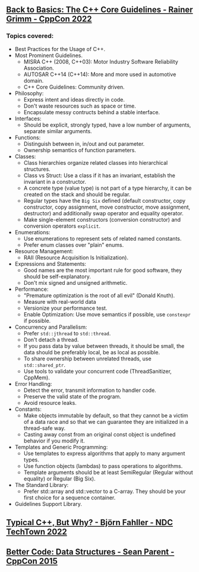## [Back to Basics: The C++ Core Guidelines - Rainer Grimm - CppCon 2022](https://www.youtube.com/watch?v=UONLB7wBVSc&list=LL6MKUgGZ9Q8c2Ff7GnoRoqA)
### Topics covered:
* Best Practices for the Usage of C++.
* Most Prominent Guidelines.
  * MISRA C++ (2008, C++03): Motor Industry Software Reliability Association.
  * AUTOSAR C++14 (C++14): More and more used in automotive domain.
  * C++ Core Guidelines: Community driven.
* Philosophy:
  * Express intent and ideas directly in code. 
  * Don't waste resources such as space or time. 
  * Encapsulate messy contructs behind a stable interface.
* Interfaces: 
  * Should be explicit, strongly typed, have a low number of arguments, separate similar arguments.
* Functions: 
  * Distinguish between in, in/out and out parameter. 
  * Ownership semantics of function parameters.
* Classes: 
  * Class hierarchies organize related classes into hierarchical structures. 
  * Class vs Struct: Use a class if it has an invariant, establish the invariant in a constructor. 
  * A concrete type (value type) is not part of a type hierarchy, it can be created on the stack and should be regular. 
  * Regular types have the `Big Six` defined (default constructor, copy constructor, copy assignment, move constructor, move assignment, destructor) and additionally swap operator and equality operator. 
  * Make single-element constructors (conversion constructor) and conversion operators `explicit`.
* Enumerations: 
  * Use enumerations to represent sets of related named constants.
  * Prefer enum classes over "plain" enums.
* Resource Management:
  * RAII (Resource Acquisition Is Initialization). 
* Expressions and Statements: 
  * Good names are the most important rule for good software, they should be self-explanatory.
  * Don't mix signed and unsigned arithmetic.
* Performance: 
  * "Premature optimization is the root of all evil" (Donald Knuth). 
  * Measure with real-world data
  * Versionize your performance test. 
  * Enable Optimization: Use move semantics if possible, use `constexpr` if possible.
* Concurrency and Parallelism:
  * Prefer `std::jthread` to `std::thread`. 
  * Don't detach a thread. 
  * If you pass data by value between threads, it should be small, the data should be preferably local, be as local as possible.
  * To share ownership between unrelated threads, use `std::shared_ptr`.
  * Use tools to validate your concurrent code (ThreadSanitizer, CppMem).
* Error Handling:
  * Detect the error, transmit information to handler code.
  * Preserve the valid state of the program.
  * Avoid resource leaks.
* Constants: 
  * Make objects immutable by default, so that they cannot be a victim of a data race and so that we can guarantee they are initialized in a thread-safe way.
  * Casting away const from an original const object is undefined behavior if you modify it.
* Templates and Generic Programming:
  * Use templates to express algorithms that apply to many argument types.
  * Use function objects (lambdas) to pass operations to algorithms.
  * Template arguments should be at least SemiRegular (Regular without equality) or Regular (Big Six).
* The Standard Library:
  * Prefer std::array and std::vector to a C-array. They should be your first choice for a sequence container.
* Guidelines Support Library.

## [Typical C++, But Why? - Björn Fahller - NDC TechTown 2022](https://www.youtube.com/watch?v=PmVmaT1JNbw&list=LL6MKUgGZ9Q8c2Ff7GnoRoqA)

## [Better Code: Data Structures - Sean Parent - CppCon 2015](https://www.youtube.com/watch?v=sWgDk-o-6ZE&list=LL6MKUgGZ9Q8c2Ff7GnoRoqA)



